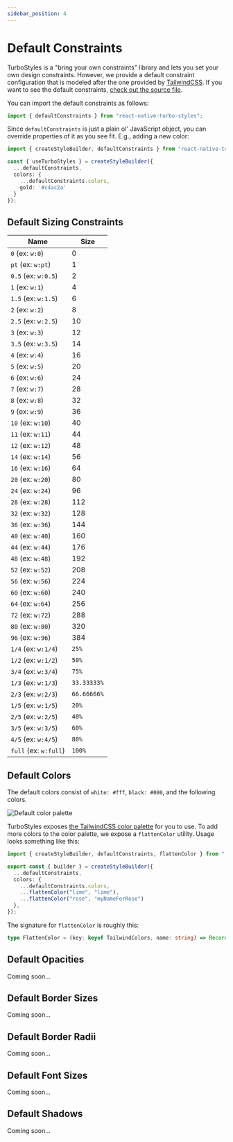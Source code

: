 ```yaml
---
sidebar_position: 4
---
```


# Default Constraints

TurboStyles is a "bring your own constraints" library and lets you set your own design constraints. However, we provide a default constraint configuration that is modeled after the one provided by [TailwindCSS](https://tailwindcss.com/). If you want to see the default constraints, [check out the source file](https://github.com/gksander/react-native-turbo-styles/blob/main/lib/defaultConstraints.ts).

You can import the default constraints as follows:

```ts
import { defaultConstraints } from "react-native-turbo-styles";
```

Since `defaultConstraints` is just a plain ol' JavaScript object, you can override properties of it as you see fit. E.g., adding a new color:

```ts
import { createStyleBuilder, defaultConstraints } from "react-native-turbo-styles";

const { useTurboStyles } = createStyleBuilder({
  ...defaultConstraints,
  colors: {
    ...defaultConstraints.colors,
    gold: '#c4ac2a'
  }
});
```

## Default Sizing Constraints

| Name | Size |
| --- | --- |
| `0` (ex: `w:0`) | 0 |
| `pt` (ex: `w:pt`) | 1 |
| `0.5` (ex: `w:0.5`) | 2 |
| `1` (ex: `w:1`) | 4 |
| `1.5` (ex: `w:1.5`) | 6 |
| `2` (ex: `w:2`) | 8 |
| `2.5` (ex: `w:2.5`) | 10 |
| `3` (ex: `w:3`) | 12 |
| `3.5` (ex: `w:3.5`) | 14 |
| `4` (ex: `w:4`) | 16 |
| `5` (ex: `w:5`) | 20 |
| `6` (ex: `w:6`) | 24 |
| `7` (ex: `w:7`) | 28 |
| `8` (ex: `w:8`) | 32 |
| `9` (ex: `w:9`) | 36 |
| `10` (ex: `w:10`) | 40 |
| `11` (ex: `w:11`) | 44 |
| `12` (ex: `w:12`) | 48 |
| `14` (ex: `w:14`) | 56 |
| `16` (ex: `w:16`) | 64 |
| `20` (ex: `w:20`) | 80 |
| `24` (ex: `w:24`) | 96 |
| `28` (ex: `w:28`) | 112 |
| `32` (ex: `w:32`) | 128 |
| `36` (ex: `w:36`) | 144 |
| `40` (ex: `w:40`) | 160 |
| `44` (ex: `w:44`) | 176 |
| `48` (ex: `w:48`) | 192 |
| `52` (ex: `w:52`) | 208 |
| `56` (ex: `w:56`) | 224 |
| `60` (ex: `w:60`) | 240 |
| `64` (ex: `w:64`) | 256 |
| `72` (ex: `w:72`) | 288 |
| `80` (ex: `w:80`) | 320 |
| `96` (ex: `w:96`) | 384 |
| `1/4` (ex: `w:1/4`) | `25%` |
| `1/2` (ex: `w:1/2`) | `50%` |
| `3/4` (ex: `w:3/4`) | `75%` |
| `1/3` (ex: `w:1/3`) | `33.33333%` |
| `2/3` (ex: `w:2/3`) | `66.66666%` |
| `1/5` (ex: `w:1/5`) | `20%` |
| `2/5` (ex: `w:2/5`) | `40%` |
| `3/5` (ex: `w:3/5`) | `60%` |
| `4/5` (ex: `w:4/5`) | `80%` |
| `full` (ex: `w:full`) | `100%` |

## Default Colors

The default colors consist of `white: #fff`, `black: #000`, and the following colors.

![Default color palette](/img/screenshots/default-colors.png)

TurboStyles exposes [the TailwindCSS color palette](https://tailwindcss.com/docs/customizing-colors#color-palette-reference) for you to use. To add more colors to the color palette, we expose a `flattenColor` utility. Usage looks something like this:

```ts
import { createStyleBuilder, defaultConstraints, flattenColor } from "./lib";

export const { builder } = createStyleBuilder({
  ...defaultConstraints,
  colors: {
    ...defaultConstraints.colors,
    ...flattenColor("lime", "lime"),
    ...flattenColor("rose", "myNameForRose")
  },
});
```

The signature for `flattenColor` is roughly this:

```ts
type FlattenColor = (key: keyof TailwindColors, name: string) => Record<string, string>;
```

## Default Opacities

Coming soon...

## Default Border Sizes

Coming soon...

## Default Border Radii

Coming soon...

## Default Font Sizes

Coming soon...

## Default Shadows

Coming soon...
